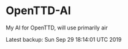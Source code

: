 # OpenTTD-AI
My AI for OpenTTD, will use primarily air

Latest backup: Sun Sep 29 18:14:01 UTC 2019
